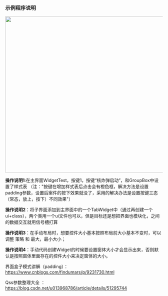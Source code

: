### 示例程序说明

<div align=center>
<img src="https://github.com/zhaoyuRobotics/QT/blob/Qss/widgetLayout/image/WidgetTest.jpg" width="800" height="500" align=center/>
</div>


**操作说明1**:在主界面WidgetTest，按键1，按键“核炸弹启动”，和GroupBox中设置了样式表
         （注："按键在增加样式表后点击会有橙色框，解决方法是设置padding参数，设置后案件的按下效果就没了，采用的解决办法是设置按键三态（常态，放上，按下）不同效果"）

**操作说明2**：将子界面添加到主界面中的一个TabWidget中（通过再创建一个ui+class），两个类用一个ui文件也可以，但是目标还是想把界面也模块化，之间的数据交互就用信号槽打算

**操作说明3**：在手动布局时，想要控件大小基本按照布局前大小基本不变时，可以调整 策略 和 最大，最小大小；

**操作说明4**：手动代码创建Widget的时候要设置窗体大小才会显示出来，否则默认是按照窗体里面存在的控件大小来决定窗体的大小。





界面盒子模式讲解（padding）：https://www.cnblogs.com/findumars/p/9231730.html

Qss参数整理大全 ：https://blog.csdn.net/u013968786/article/details/51295744

